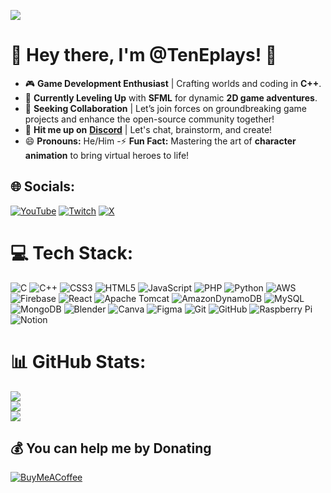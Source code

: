 [![](https://visitcount.itsvg.in/api?id=TenEplays&icon=0&color=0)](https://visitcount.itsvg.in)

# 🌟 Hey there, I'm @TenEplays! 🌟

- 🎮 **Game Development Enthusiast** | Crafting worlds and coding in **C++**.
- 🚀 **Currently Leveling Up** with **SFML** for dynamic **2D game adventures**.
- 🤝 **Seeking Collaboration** | Let’s join forces on groundbreaking game projects and enhance the open-source community together!
- 💬 **Hit me up on** [**Discord**](https://discord.com/invite/UH54hJ3SUx) | Let's chat, brainstorm, and create!
- 😄 **Pronouns:** He/Him
-⚡ **Fun Fact:** Mastering the art of **character animation** to bring virtual heroes to life!



## 🌐 Socials:
[![YouTube](https://img.shields.io/badge/YouTube-%23FF0000.svg?logo=YouTube&logoColor=white)](https://youtube.com/@teneplays) [![Twitch](https://img.shields.io/badge/Twitch-%239146FF.svg?logo=Twitch&logoColor=white)](https://twitch.tv/teneplays) [![X](https://img.shields.io/badge/X-black.svg?logo=X&logoColor=white)](https://x.com/teneplays) 


# 💻 Tech Stack:
![C](https://img.shields.io/badge/c-%2300599C.svg?style=plastic&logo=c&logoColor=white) ![C++](https://img.shields.io/badge/c++-%2300599C.svg?style=plastic&logo=c%2B%2B&logoColor=white) ![CSS3](https://img.shields.io/badge/css3-%231572B6.svg?style=plastic&logo=css3&logoColor=white) ![HTML5](https://img.shields.io/badge/html5-%23E34F26.svg?style=plastic&logo=html5&logoColor=white) ![JavaScript](https://img.shields.io/badge/javascript-%23323330.svg?style=plastic&logo=javascript&logoColor=%23F7DF1E) ![PHP](https://img.shields.io/badge/php-%23777BB4.svg?style=plastic&logo=php&logoColor=white) ![Python](https://img.shields.io/badge/python-3670A0?style=plastic&logo=python&logoColor=ffdd54)  ![AWS](https://img.shields.io/badge/AWS-%23FF9900.svg?style=plastic&logo=amazon-aws&logoColor=white) ![Firebase](https://img.shields.io/badge/firebase-%23039BE5.svg?style=plastic&logo=firebase) ![React](https://img.shields.io/badge/react-%2320232a.svg?style=plastic&logo=react&logoColor=%2361DAFB) ![Apache Tomcat](https://img.shields.io/badge/apache%20tomcat-%23F8DC75.svg?style=plastic&logo=apache-tomcat&logoColor=black) ![AmazonDynamoDB](https://img.shields.io/badge/Amazon%20DynamoDB-4053D6?style=plastic&logo=Amazon%20DynamoDB&logoColor=white) ![MySQL](https://img.shields.io/badge/mysql-4479A1.svg?style=plastic&logo=mysql&logoColor=white) ![MongoDB](https://img.shields.io/badge/MongoDB-%234ea94b.svg?style=plastic&logo=mongodb&logoColor=white) ![Blender](https://img.shields.io/badge/blender-%23F5792A.svg?style=plastic&logo=blender&logoColor=white) ![Canva](https://img.shields.io/badge/Canva-%2300C4CC.svg?style=plastic&logo=Canva&logoColor=white) ![Figma](https://img.shields.io/badge/figma-%23F24E1E.svg?style=plastic&logo=figma&logoColor=white) ![Git](https://img.shields.io/badge/git-%23F05033.svg?style=plastic&logo=git&logoColor=white) ![GitHub](https://img.shields.io/badge/github-%23121011.svg?style=plastic&logo=github&logoColor=white) ![Raspberry Pi](https://img.shields.io/badge/-RaspberryPi-C51A4A?style=plastic&logo=Raspberry-Pi) ![Notion](https://img.shields.io/badge/Notion-%23000000.svg?style=plastic&logo=notion&logoColor=white)

# 📊 GitHub Stats:
![](https://github-readme-stats.vercel.app/api?username=TenEplays&theme=transparent&hide_border=true&include_all_commits=true&count_private=false)<br/>
![](https://github-readme-streak-stats.herokuapp.com/?user=TenEplays&theme=transparent&hide_border=true)<br/>
![](https://github-readme-stats.vercel.app/api/top-langs/?username=TenEplays&theme=transparent&hide_border=true&include_all_commits=true&count_private=false&layout=compact)
<!--
## 🏆 GitHub Trophies
![](https://github-profile-trophy.vercel.app/?username=TenEplays&theme=transparent&no-frame=true&no-bg=true&margin-w=4)
-->


  ## 💰 You can help me by Donating
  [![BuyMeACoffee](https://img.shields.io/badge/Buy%20Me%20a%20Coffee-ffdd00?style=for-the-badge&logo=buy-me-a-coffee&logoColor=black)](https://buymeacoffee.com/tene01) 

  
<!-- Proudly created with GPRM ( https://gprm.itsvg.in ) -->
